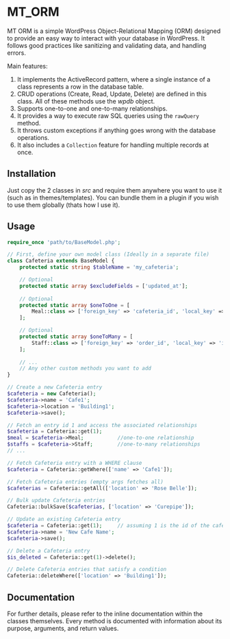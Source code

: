 # MT_ORM

MT ORM is a simple WordPress Object-Relational Mapping (ORM) designed to provide an easy way to interact with your database in WordPress.
It follows good practices like sanitizing and validating data, and handling errors.

Main features:

1. It implements the ActiveRecord pattern, where a single instance of a class represents a row in the database table.
2. CRUD operations (Create, Read, Update, Delete) are defined in this class. All of these methods use the _wpdb_ object.
3. Supports one-to-one and one-to-many relationships.
4. It provides a way to execute raw SQL queries using the `rawQuery` method.
5. It throws custom exceptions if anything goes wrong with the database operations.
6. It also includes a `Collection` feature for handling multiple records at once.

## Installation

Just copy the 2 classes in _src_ and require them anywhere you want to use it (such as in themes/templates).
You can bundle them in a plugin if you wish to use them globally (thats how I use it).

## Usage

```php
require_once 'path/to/BaseModel.php';

// First, define your own model class (Ideally in a separate file)
class Cafeteria extends BaseModel {
    protected static string $tableName = 'my_cafeteria';

    // Optional
    protected static array $excludeFields = ['updated_at'];
    
    // Optional
    protected static array $oneToOne = [
        Meal::class => ['foreign_key' => 'cafeteria_id', 'local_key' => 'id'],  // assuming Meal has 'cafeteria_id' as foreign key
    ];

    // Optional
    protected static array $oneToMany = [
        Staff::class => ['foreign_key' => 'order_id', 'local_key' => 'id'], // assuming Staff has 'order_id' as foreign key
    ];
    
    // ...
    // Any other custom methods you want to add
}

// Create a new Cafeteria entry
$cafeteria = new Cafeteria();
$cafeteria->name = 'Cafe1';
$cafeteria->location = 'Building1';
$cafeteria->save();

// Fetch an entry id 1 and access the associated relationships
$cafeteria = Cafeteria::get(1); 
$meal = $cafeteria->Meal;           //one-to-one relationship
$staffs = $cafeteria->Staff;        //one-to-many relationships
// ...

// Fetch Cafeteria entry with a WHERE clause
$cafeteria = Cafeteria::getWhere(['name' => 'Cafe1']);

// Fetch Cafeteria entries (empty args fetches all)
$cafeterias = Cafeteria::getAll(['location' => 'Rose Belle']);

// Bulk update Cafeteria entries
Cafeteria::bulkSave($cafeterias, ['location' => 'Curepipe']);

// Update an existing Cafeteria entry
$cafeteria = Cafeteria::get(1);     // assuming 1 is the id of the cafeteria
$cafeteria->name = 'New Cafe Name';
$cafeteria->save();

// Delete a Cafeteria entry
$is_deleted = Cafeteria::get(1)->delete();

// Delete Cafeteria entries that satisfy a condition
Cafeteria::deleteWhere(['location' => 'Building1']);
```


## Documentation

For further details, please refer to the inline documentation within the classes themselves. Every method is documented with information about its purpose, arguments, and return values.
